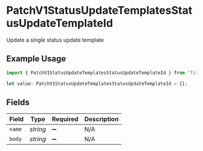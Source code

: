 # PatchV1StatusUpdateTemplatesStatusUpdateTemplateId

Update a single status update template

## Example Usage

```typescript
import { PatchV1StatusUpdateTemplatesStatusUpdateTemplateId } from "firehydrant-typescript-sdk/models/components";

let value: PatchV1StatusUpdateTemplatesStatusUpdateTemplateId = {};
```

## Fields

| Field              | Type               | Required           | Description        |
| ------------------ | ------------------ | ------------------ | ------------------ |
| `name`             | *string*           | :heavy_minus_sign: | N/A                |
| `body`             | *string*           | :heavy_minus_sign: | N/A                |